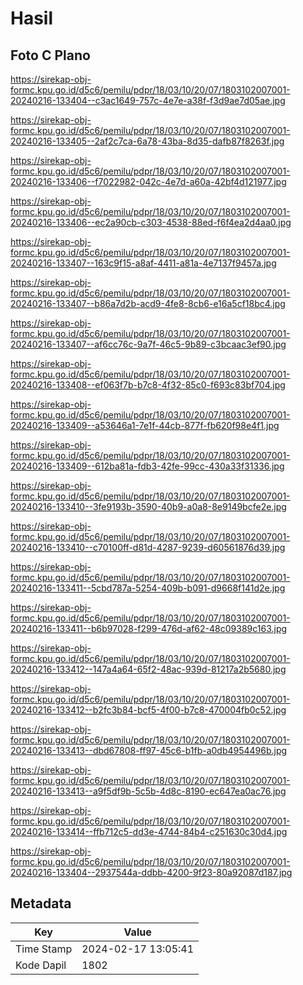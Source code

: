 # Hasil

## Foto C Plano

https://sirekap-obj-formc.kpu.go.id/d5c6/pemilu/pdpr/18/03/10/20/07/1803102007001-20240216-133404--c3ac1649-757c-4e7e-a38f-f3d9ae7d05ae.jpg

https://sirekap-obj-formc.kpu.go.id/d5c6/pemilu/pdpr/18/03/10/20/07/1803102007001-20240216-133405--2af2c7ca-6a78-43ba-8d35-dafb87f8263f.jpg

https://sirekap-obj-formc.kpu.go.id/d5c6/pemilu/pdpr/18/03/10/20/07/1803102007001-20240216-133406--f7022982-042c-4e7d-a60a-42bf4d121977.jpg

https://sirekap-obj-formc.kpu.go.id/d5c6/pemilu/pdpr/18/03/10/20/07/1803102007001-20240216-133406--ec2a90cb-c303-4538-88ed-f6f4ea2d4aa0.jpg

https://sirekap-obj-formc.kpu.go.id/d5c6/pemilu/pdpr/18/03/10/20/07/1803102007001-20240216-133407--163c9f15-a8af-4411-a81a-4e7137f9457a.jpg

https://sirekap-obj-formc.kpu.go.id/d5c6/pemilu/pdpr/18/03/10/20/07/1803102007001-20240216-133407--b86a7d2b-acd9-4fe8-8cb6-e16a5cf18bc4.jpg

https://sirekap-obj-formc.kpu.go.id/d5c6/pemilu/pdpr/18/03/10/20/07/1803102007001-20240216-133407--af6cc76c-9a7f-46c5-9b89-c3bcaac3ef90.jpg

https://sirekap-obj-formc.kpu.go.id/d5c6/pemilu/pdpr/18/03/10/20/07/1803102007001-20240216-133408--ef063f7b-b7c8-4f32-85c0-f693c83bf704.jpg

https://sirekap-obj-formc.kpu.go.id/d5c6/pemilu/pdpr/18/03/10/20/07/1803102007001-20240216-133409--a53646a1-7e1f-44cb-877f-fb620f98e4f1.jpg

https://sirekap-obj-formc.kpu.go.id/d5c6/pemilu/pdpr/18/03/10/20/07/1803102007001-20240216-133409--612ba81a-fdb3-42fe-99cc-430a33f31336.jpg

https://sirekap-obj-formc.kpu.go.id/d5c6/pemilu/pdpr/18/03/10/20/07/1803102007001-20240216-133410--3fe9193b-3590-40b9-a0a8-8e9149bcfe2e.jpg

https://sirekap-obj-formc.kpu.go.id/d5c6/pemilu/pdpr/18/03/10/20/07/1803102007001-20240216-133410--c70100ff-d81d-4287-9239-d60561876d39.jpg

https://sirekap-obj-formc.kpu.go.id/d5c6/pemilu/pdpr/18/03/10/20/07/1803102007001-20240216-133411--5cbd787a-5254-409b-b091-d9668f141d2e.jpg

https://sirekap-obj-formc.kpu.go.id/d5c6/pemilu/pdpr/18/03/10/20/07/1803102007001-20240216-133411--b6b97028-f299-476d-af62-48c09389c163.jpg

https://sirekap-obj-formc.kpu.go.id/d5c6/pemilu/pdpr/18/03/10/20/07/1803102007001-20240216-133412--147a4a64-65f2-48ac-939d-81217a2b5680.jpg

https://sirekap-obj-formc.kpu.go.id/d5c6/pemilu/pdpr/18/03/10/20/07/1803102007001-20240216-133412--b2fc3b84-bcf5-4f00-b7c8-470004fb0c52.jpg

https://sirekap-obj-formc.kpu.go.id/d5c6/pemilu/pdpr/18/03/10/20/07/1803102007001-20240216-133413--dbd67808-ff97-45c6-b1fb-a0db4954496b.jpg

https://sirekap-obj-formc.kpu.go.id/d5c6/pemilu/pdpr/18/03/10/20/07/1803102007001-20240216-133413--a9f5df9b-5c5b-4d8c-8190-ec647ea0ac76.jpg

https://sirekap-obj-formc.kpu.go.id/d5c6/pemilu/pdpr/18/03/10/20/07/1803102007001-20240216-133414--ffb712c5-dd3e-4744-84b4-c251630c30d4.jpg

https://sirekap-obj-formc.kpu.go.id/d5c6/pemilu/pdpr/18/03/10/20/07/1803102007001-20240216-133404--2937544a-ddbb-4200-9f23-80a92087d187.jpg


## Metadata

| Key        | Value               |
| ---------- | ------------------- |
| Time Stamp | 2024-02-17 13:05:41 |
| Kode Dapil | 1802                |



